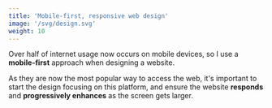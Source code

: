 ```yaml
---
title: 'Mobile-first, responsive web design'
image: '/svg/design.svg'
weight: 10
---
```


Over half of internet usage now occurs on mobile devices, so I use a **mobile-first** approach when designing a website.

As they are now the most popular way to access the web, it's important to start the design focusing on this platform, and ensure the website **responds** and **progressively enhances** as the screen gets larger.
